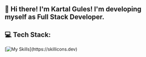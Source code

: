 ## :wave: Hi there! I'm **Kartal Gules**! I'm developing myself as Full Stack Developer.

## 💻 Tech Stack:
[![My Skills](https://skillicons.dev/icons?i=html,css,tailwind,js,react,nodejs,express,ts,nextjs,mongodb,postgres,postman,)](https://skillicons.dev) 
<!--
## 📊 GitHub Stats:
![](https://github-readme-stats.vercel.app/api?username=kartalgules&theme=tokyonight&hide_border=false&include_all_commits=false&count_private=false)



**kartalgules/kartalgules** is a ✨ _special_ ✨ repository because its `README.md` (this file) appears on your GitHub profile.

Here are some ideas to get you started:

- 🔭 I’m currently working on ...
- 🌱 I’m currently learning ...
- 👯 I’m looking to collaborate on ...
- 🤔 I’m looking for help with ...
- 💬 Ask me about ...
- 📫 How to reach me: ...
- 😄 Pronouns: ...
- ⚡ Fun fact: ...
-->
